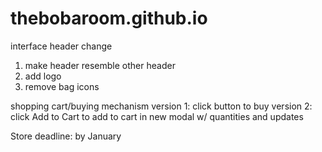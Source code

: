 # thebobaroom.github.io

interface header change
1. make header resemble other header
2. add logo
3. remove bag icons

shopping cart/buying mechanism
version 1: click button to buy
version 2: click Add to Cart to add to cart in new modal w/ quantities and updates

Store deadline: 	by January 